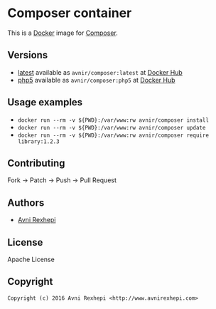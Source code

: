 # Composer container

This is a [Docker](http://www.docker.com) image for [Composer](https://getcomposer.org).


## Versions
- [latest](https://github.com/avnir/composer/tree/master) available as ```avnir/composer:latest``` at [Docker Hub](https://hub.docker.com/r/avnir/composer/)
- [php5](https://github.com/avnir/composer/tree/php5) available as ```avnir/composer:php5``` at [Docker Hub](https://hub.docker.com/r/avnir/composer/)


## Usage examples
- ```docker run --rm -v ${PWD}:/var/www:rw avnir/composer install```
- ```docker run --rm -v ${PWD}:/var/www:rw avnir/composer update```
- ```docker run --rm -v ${PWD}:/var/www:rw avnir/composer require library:1.2.3```


## Contributing

Fork -> Patch -> Push -> Pull Request


## Authors

* [Avni Rexhepi](https://github.com/avnir)


## License

Apache License


## Copyright

```
Copyright (c) 2016 Avni Rexhepi <http://www.avnirexhepi.com>
```
